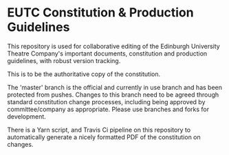 # EUTC Constitution & Production Guidelines

This repository is used for collaborative editing of the Edinburgh
University Theatre Company's important documents, constitution and production guidelines, with
robust version tracking.

This is to be the authoritative copy of the constitution.

The 'master' branch is the official and currently in use branch and
has been protected from pushes. Changes to this branch need to be agreed
through standard constitution change processes, including being approved
by committee/company as appropriate. Please use branches and forks for
development.

There is a Yarn script, and Travis Ci pipeline on this repository to
automatically generate a nicely formatted PDF of the constitution on
changes.
